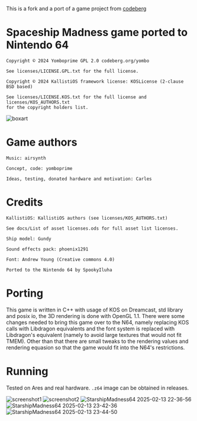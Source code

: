 This is a fork and a port of a game project from [codeberg](https://codeberg.org/yombo/smadness/src/branch/main/experiments/StarshipMadness)

# Spaceship Madness game ported to Nintendo 64

    Copyright © 2024 Yomboprime GPL 2.0 codeberg.org/yombo

    See licenses/LICENSE.GPL.txt for the full license.

    Copyright © 2024 KallistiOS framework license: KOSLicense (2-clause BSD based)

    See licenses/LICENSE.KOS.txt for the full license and licenses/KOS_AUTHORS.txt
    for the copyright holders list.

![boxart](https://github.com/user-attachments/assets/1bad9ee6-bf00-414a-81a3-b2d253abf95c)

# Game authors

    Music: airsynth

    Concept, code: yomboprime

    Ideas, testing, donated hardware and motivation: Carles


# Credits

    KallistiOS: KallistiOS authors (see licenses/KOS_AUTHORS.txt)

    See docs/List of asset licenses.ods for full asset list licenses.

    Ship model: Gundy

    Sound effects pack: phoenix1291

    Font: Andrew Young (Creative commons 4.0)

    Ported to the Nintendo 64 by SpookyIluha

# Porting

This game is written in C++ with usage of KOS on Dreamcast, std library and posix io, the 3D rendering is done with OpenGL 1.1.
There were some changes needed to bring this game over to the N64, namely replacing KOS calls with Libdragon equivalents and the font system is replaced with Libdragon's equivalent (namely to avoid large textures that would not fit TMEM). Other than that there are small tweaks to the rendering values and rendering equasion so that the game would fit into the N64's restrictions.

# Running

Tested on Ares and real hardware. ```.z64``` image can be obtained in releases.

![screenshot1](https://github.com/user-attachments/assets/6f814248-c631-436e-a257-8ef0542168d2)
![screenshot2](https://github.com/user-attachments/assets/83bb90aa-d378-45a4-bf83-d04d825e7949)
![StarshipMadness64 2025-02-13 22-36-56](https://github.com/user-attachments/assets/afcfab37-92a2-48c9-bf0c-f9acd4e7453a)
![StarshipMadness64 2025-02-13 23-42-36](https://github.com/user-attachments/assets/bbc5342e-7a28-404f-8028-b42ebdcf4dd3)
![StarshipMadness64 2025-02-13 23-44-50](https://github.com/user-attachments/assets/45cd2bcb-2582-4c87-8a58-427925688748)


